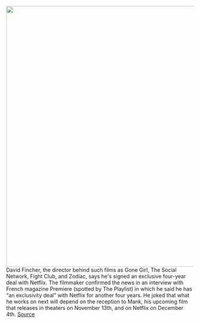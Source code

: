 <img src='https://cdn.vox-cdn.com/thumbor/zRBZBOHFpw06lXU4_DPiaMJXfoY=/0x0:4173x3025/1200x800/filters:focal(1754x1180:2420x1846)/cdn.vox-cdn.com/uploads/chorus_image/image/67776287/1201364271.0.jpg' width='700px' /><br/>
David Fincher, the director behind such films as Gone Girl, The Social Network, Fight Club, and Zodiac, says he's signed an exclusive four-year deal with Netflix. The filmmaker confirmed the news in an interview with French magazine Premiere (spotted by The Playlist) in which he said he has “an exclusivity deal” with Netflix for another four years. He joked that what he works on next will depend on the reception to Mank, his upcoming film that releases in theaters on November 13th, and on Netflix on December 4th.
<a href='https://www.theverge.com/2020/11/12/21562109/netflix-david-fincher-multiyear-deal-mindhunter-house-of-cards-mank'> Source <a/>